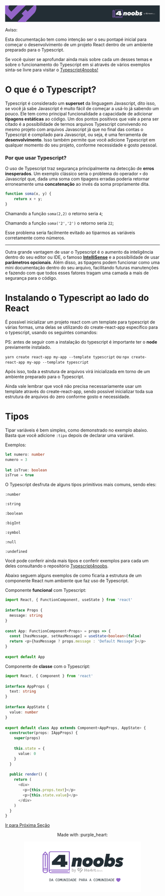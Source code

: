 <p align="center">
  <a href="https://github.com/he4rt/4noobs" target="_blank">
    <img src="../../assets/global/header-4noobs.svg">
  </a>
</p>

Aviso:

Esta documentação tem como intenção ser o seu pontapé inicial para começar o desenvolvimento de um projeto React dentro de um ambiente preparado para o Typescript.

Se você quiser se aprofundar ainda mais sobre cada um desses temas e sobre o funcionamento do Typescript em si através de vários exemplos sinta-se livre para visitar o [Typescript4noobs!](https://github.com/Carolis/typescript4noobs)

# O que é o Typescript?

Typescript é considerado um **superset** da linguagem Javascript, dito isso, se você já sabe Javascript é muito fácil de começar a usá-lo já sabendo um pouco.
Ele tem como principal funcionalidade a capacidade de adicionar **tipagens estáticas** ao código.
Um dos pontos positivos que vale a pena ser citado é a possibilidade de termos arquivos Typescript convivendo no mesmo projeto com arquivos Javascript já que no final das contas o Typescript é compilado para Javascript, ou seja, é uma ferramenta de **desenvolvimento**. Isso também permite que você adicione Typescript em qualquer momento do seu projeto, conforme necessidade e gosto pessoal.

### Por que usar Typescript?

O uso de Typescript traz segurança principalmente na detecção de **erros inesperados**. Um exemplo clássico seria o problema do operador `+` do Javascript que, dada uma soma com tipagens erradas poderia retornar erroneamente uma **concatenação** ao invés da soma propriamente dita.

```ts
function soma(x, y) {
    return x + y;
}
```

Chamando a função `soma(2,2)` o retorno seria `4`;

Chamando a função `soma('2','2')` o retorno seria `22`;

Esse problema seria facilmente evitado ao tiparmos as variáveis corretamente como números.

---

Outra grande vantagem de usar o Typescript é o aumento da inteligência dentro do seu editor ou IDE, o famoso **[IntelliSense](https://code.visualstudio.com/docs/editor/intellisense)** e a possibilidade de usar **parâmetros opcionais**. Além disso, as tipagens podem funcionar como uma mini documentação dentro do seu arquivo, facilitando futuras manutenções e fazendo com que todos esses fatores tragam uma camada a mais de segurança para o código.

# Instalando o Typescript ao lado do React

É possível inicializar um projeto react com um template para typescript de várias formas, uma delas se utilizando do create-react-app específico para o typescript, usando os seguintes comandos:

PS: antes de seguir com a instalação do typescript é importante ter o **node** previamente instalado.

`yarn create react-app my-app --template typescript` ou `npx create-react-app my-app --template typescript`

Após isso, toda a estrutura de arquivos virá inicializada em torno de um ambiente preparado para o Typescript.

Ainda vale lembrar que você não precisa necessariamente usar um template através do create-react-app, sendo possível inicializar toda sua estrutura de arquivos do zero conforme gosto e necessidade.

# Tipos

Tipar variáveis é bem simples, como demonstrado no exemplo abaixo. Basta que você adicione `:tipo` depois de declarar uma variável.

Exemplos:

```ts
let numero: number
numero = 3

let isTrue: boolean
isTrue = true
```

O Typescript desfruta de alguns tipos primitivos mais comuns, sendo eles:

`:number`

`:string`

`:boolean`

`:bigInt`

`:symbol`

`:null`

`:undefined`

Você pode conferir ainda mais tipos e conferir exemplos para cada um deles consultando o repositório [Typescript4noobs](https://github.com/Carolis/typescript4noobs).

Abaixo seguem alguns exemplos de como ficaria a estrutura de um componente React num ambiente que faz uso de Typescript.

Componente **funcional** com Typescript:

```ts
import React, { FunctionComponent, useState } from 'react'

interface Props {
  message: string
}

const App: FunctionComponent<Props> = props => {
  const [hasMessage, setHasMessage] = useState<boolean>(false)
  return <p>{hasMessage ? props.message : 'Default Message'}</p>
}

export default App
```

Componente de **classe** com o Typescript:

```ts
import React, { Component } from 'react'

interface AppProps {
  text: string
}

interface AppState {
  value: number
}

export default class App extends Component<AppProps, AppState> {
  constructor(props: IAppProps) {
    super(props)

    this.state = {
      value: 0
    }
  }

  public render() {
    return (
      <div>
        <p>{this.props.text}</p>
        <p>{this.state.value}</p>
      </div>
    )
  }
}
```

[Ir para Próxima Seção](../Roteamento/1-React-Router.md)

<p align="center">Made with :purple_heart:</p>

<p align="center">
  <a href="https://github.com/he4rt/4noobs" target="_blank">
    <img src="../../assets/global/footer-4noobs.svg" width="380">
  </a>
</p>
